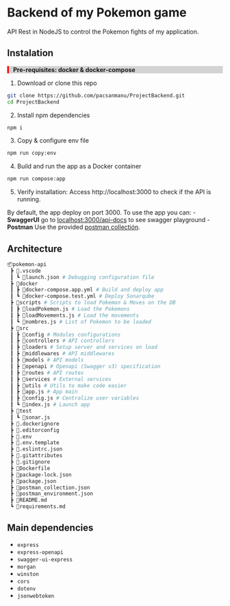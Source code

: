 # Backend of my Pokemon game

API Rest in NodeJS to control the Pokemon fights of my application.

## Instalation

<div style="border-left: 4px solid red; padding-left: 10px; background-color: lightgray; font-weight: bold">
    <p>Pre-requisites: docker & docker-compose</p>
</div>


1. Download or clone this repo

```bash
git clone https://github.com/pacsanmanu/ProjectBackend.git
cd ProjectBackend
```

2. Install npm dependencies

```bash
npm i
```

3. Copy & configure env file

```bash
npm run copy:env
```

4. Build and run the app as a Docker container

```bash
npm run compose:app
```

5. Verify installation: Access http://localhost:3000 to check if the API is running.

By default, the app deploy on port 3000. To use the app you can:
    - **SwaggerUI** go to [localhost:3000/api-docs](http://localhost:3000/api-docs) to see swagger playground
    - **Postman** Use the provided [postman collectión](.postman_collection.json).

## Architecture

```bash
📦pokemon-api
 ┣ 📂.vscode
 ┃ ┗ 📜launch.json # Debugging configuration file
 ┣ 📂docker
 ┃ ┣ 📜docker-compose.app.yml # Build and deploy app
 ┃ ┗ 📜docker-compose.test.yml # Deploy Sonarqube
 ┣ 📂scripts # Scripts to load Pokemon & Moves on the DB
 ┃ ┣ 📜loadPokemon.js # Load the Pokemons
 ┃ ┣ 📜loadMovements.js # Load the movements
 ┃ ┗ 📜nombres.js # List of Pokemon to be loaded
 ┣ 📂src
 ┃ ┣ 📂config # Modules configurations
 ┃ ┣ 📂controllers # API controllers
 ┃ ┣ 📂loaders # Setup server and services on load
 ┃ ┣ 📂middlewares # API middlewares
 ┃ ┣ 📂models # API models
 ┃ ┣ 📂openapi # Openapi (Swagger v3) specification
 ┃ ┣ 📂routes # API routes
 ┃ ┣ 📂services # External services
 ┃ ┣ 📂utils # Utils to make code easier
 ┃ ┣ 📜app.js # App main
 ┃ ┣ 📜config.js # Centralize user variables
 ┃ ┗ 📜index.js # Launch app
 ┣ 📂test
 ┃ ┗ 📜sonar.js
 ┣ 📜.dockerignore
 ┣ 📜.editorconfig
 ┣ 📜.env
 ┣ 📜.env.template
 ┣ 📜.eslintrc.json
 ┣ 📜.gitattributes
 ┣ 📜.gitignore
 ┣ 📜Dockerfile
 ┣ 📜package-lock.json
 ┣ 📜package.json
 ┣ 📜postman_collection.json
 ┣ 📜postman_environment.json
 ┣ 📜README.md
 ┗ 📜requirements.md
```

## Main dependencies

- `express`
- `express-openapi`
- `swagger-ui-express`
- `morgan`
- `winston`
- `cors`
- `dotenv`
- `jsonwebtoken`